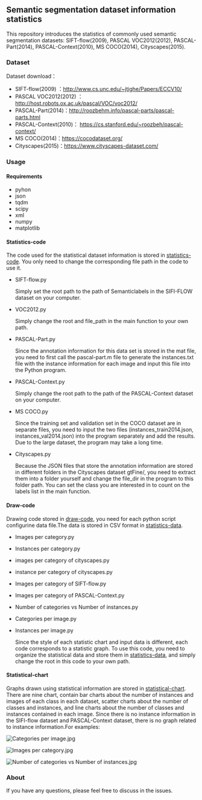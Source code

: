 ## Semantic segmentation dataset information statistics

This repository introduces the statistics of commonly used semantic segmentation datasets: SIFT-flow(2009), PASCAL VOC2012(2012), PASCAL-Part(2014), PASCAL-Context(2010), MS COCO(2014), Cityscapes(2015).

### Dataset

Dataset download：

- SIFT-flow(2009) ：http://www.cs.unc.edu/~jtighe/Papers/ECCV10/
- PASCAL VOC2012(2012) ：http://host.robots.ox.ac.uk/pascal/VOC/voc2012/
- PASCAL-Part(2014)：http://roozbehm.info/pascal-parts/pascal-parts.html
- PASCAL-Context(2010)： https://cs.stanford.edu/~roozbeh/pascal-context/
- MS COCO(2014)：https://cocodataset.org/
- Cityscapes(2015)：https://www.cityscapes-dataset.com/

###  Usage

#### Requirements

- pyhon
- json
- tqdm
- scipy
- xml
- numpy
- matplotlib

#### Statistics-code

The code used for the statistical dataset information is stored in [statistics-code](https://github.com/zhangrui0828/2D-categoriy-instance-statistics/tree/main/statistics-code). You only need to change the corresponding file path in the code to use it.

- SIFT-flow.py

  Simply set the root path to the path of Semanticlabels in the SIFI-FLOW dataset on your computer.
  
- VOC2012.py

  Simply change the root and file_path in the main function to your own path.

- PASCAL-Part.py

  Since the annotation information for this data set is stored in the mat file, you need to first call the pascal-part.m file to generate the instances.txt file with the instance information for each image and input this file into the Python program.

- PASCAL-Context.py

  Simply change the root path to the path of the PASCAL-Context dataset on your computer.
  
- MS COCO.py

  Since the training set  and validation set in the COCO dataset are in separate files, you need to input the two files (instances_train2014.json, instances_val2014.json) into the program separately and add the results. Due to the large dataset, the program may take a long time.

- Cityscapes.py

  Because the JSON files that store the annotation information are stored in different folders in the Cityscapes dataset gtFine/, you need to extract them into a folder yourself and change the file_dir in the program to this folder path. You can set the class you are interested in to count on the labels list in the main function.

#### Draw-code

Drawing code stored in [draw-code](https://github.com/zhangrui0828/2D-categoriy-instance-statistics/tree/main/draw-code), you need for each python script configurine data file.The data is stored in CSV format in [statistics-data](https://github.com/zhangrui0828/2D-categoriy-instance-statistics/tree/main/statistics-data).

- Images per category.py

- Instances per category.py

- images per category of cityscapes.py

- instance per category of cityscapes.py

- Images per category of  SIFT-flow.py

- Images per category of PASCAL-Context.py

- Number of categories vs Number of instances.py

- Categories per image.py

- Instances per image.py

  Since the style of each statistic chart and input data is different, each code corresponds to a statistic graph. To use this code, you need to organize the statistical data and store them in [statistics-data](https://github.com/zhangrui0828/2D-categoriy-instance-statistics/tree/main/statistics-data), and simply change the root in this code to your own path.

#### Statistical-chart

  Graphs drawn using statistical information are stored in [statistical-chart](https://github.com/zhangrui0828/2D-categoriy-instance-statistics/tree/main/pictures). There are nine chart, contain bar charts about the number of instances and images of each class in each dataset, scatter charts about the number of classes and instances, and line charts about the number of classes and instances contained in each image. Since there is no instance information in the SIFI-flow dataset and PASCAL-Context dataset, there is no graph related to instance information.For examples:
  
 ![Categories per image.jpg](https://github.com/zhangrui0828/2D-categoriy-instance-statistics/blob/main/statistical-chart/Categories%20per%20image.jpg)
 
 ![Images per category.jpg](https://github.com/zhangrui0828/2D-categoriy-instance-statistics/blob/main/statistical-chart/Images%20per%20category.jpg)
 
 ![Number of categories vs Number of instances.jpg](https://github.com/zhangrui0828/2D-categoriy-instance-statistics/blob/main/statistical-chart/Number%20of%20categories%20vs%20Number%20of%20instances.jpg)

### About

If you have any questions, please feel free to discuss in the issues.
